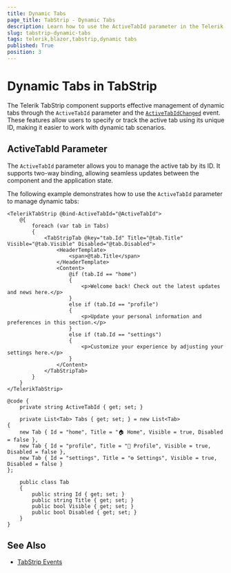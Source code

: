 ```yaml
---
title: Dynamic Tabs
page_title: TabStrip - Dynamic Tabs
description: Learn how to use the ActiveTabId parameter in the Telerik TabStrip for Blazor to manage dynamic tabs.
slug: tabstrip-dynamic-tabs
tags: telerik,blazor,tabstrip,dynamic tabs
published: True
position: 3
---
```


# Dynamic Tabs in TabStrip

The Telerik TabStrip component supports effective management of dynamic tabs through the `ActiveTabId` parameter and the [`ActiveTabIdChanged`](slug:tabstrip-events#activetabidchanged) event. These features allow users to specify or track the active tab using its unique ID, making it easier to work with dynamic tab scenarios.

## ActiveTabId Parameter

The `ActiveTabId` parameter allows you to manage the active tab by its ID. It supports two-way binding, allowing seamless updates between the component and the application state.


The following example demonstrates how to use the `ActiveTabId` parameter to manage dynamic tabs:

````RAZOR
<TelerikTabStrip @bind-ActiveTabId="@ActiveTabId">
    @{
        foreach (var tab in Tabs)
        {
            <TabStripTab @key="tab.Id" Title="@tab.Title" Visible="@tab.Visible" Disabled="@tab.Disabled">
                <HeaderTemplate>
                    <span>@tab.Title</span>
                </HeaderTemplate>
                <Content>
                    @if (tab.Id == "home")
                    {
                        <p>Welcome back! Check out the latest updates and news here.</p>
                    }
                    else if (tab.Id == "profile")
                    {
                        <p>Update your personal information and preferences in this section.</p>
                    }
                    else if (tab.Id == "settings")
                    {
                        <p>Customize your experience by adjusting your settings here.</p>
                    }
                </Content>
            </TabStripTab>
        }
    }
</TelerikTabStrip>

@code {
    private string ActiveTabId { get; set; }

    private List<Tab> Tabs { get; set; } = new List<Tab>
{
    new Tab { Id = "home", Title = "🏠 Home", Visible = true, Disabled = false },
    new Tab { Id = "profile", Title = "👤 Profile", Visible = true, Disabled = false },
    new Tab { Id = "settings", Title = "⚙️ Settings", Visible = true, Disabled = false }
};

    public class Tab
    {
        public string Id { get; set; }
        public string Title { get; set; }
        public bool Visible { get; set; }
        public bool Disabled { get; set; }
    }
}
````

## See Also

* [TabStrip Events](slug:tabstrip-events)
